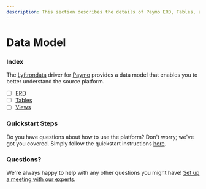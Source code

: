 ```yaml
---
description: This section describes the details of Paymo ERD, Tables, and Views.
---
```


# Data Model

### Index

The  [Lyftrondata](https://www.lyftrondata.com/) driver for [Paymo](https://www.lyftrondata.com/integration/sales-analytics/paymo/) provides a data model that enables you to better understand the source platform.

* [ ] [ERD](erd.md)
* [ ] [Tables](tables.md)
* [ ] [Views](views.md)

### Quickstart Steps

Do you have questions about how to use the platform? Don't worry; we've got you covered. Simply follow the quickstart instructions [here](../README.md).


### Questions? <a href="#questions" id="questions"></a>

We're always happy to help with any other questions you might have! [Set up a meeting with our experts](https://www.lyftrondata.com/book-a-meeting/).

